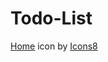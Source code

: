 # Todo-List

<a target="_blank" href="https://icons8.com/icon/2797/home">Home</a> icon by <a target="_blank" href="https://icons8.com">Icons8</a>